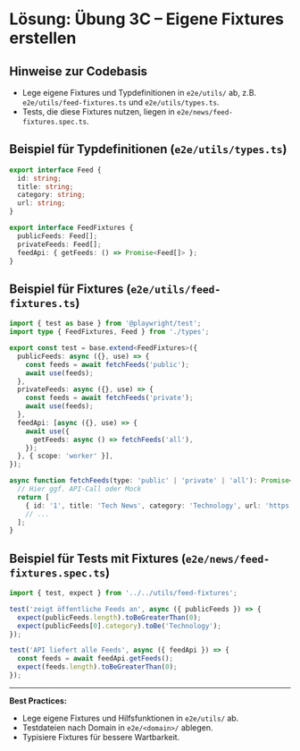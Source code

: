 # Lösung: Übung 3C – Eigene Fixtures erstellen

## Hinweise zur Codebasis
- Lege eigene Fixtures und Typdefinitionen in `e2e/utils/` ab, z.B. `e2e/utils/feed-fixtures.ts` und `e2e/utils/types.ts`.
- Tests, die diese Fixtures nutzen, liegen in `e2e/news/feed-fixtures.spec.ts`.

## Beispiel für Typdefinitionen (`e2e/utils/types.ts`)
```typescript
export interface Feed {
  id: string;
  title: string;
  category: string;
  url: string;
}

export interface FeedFixtures {
  publicFeeds: Feed[];
  privateFeeds: Feed[];
  feedApi: { getFeeds: () => Promise<Feed[]> };
}
```

## Beispiel für Fixtures (`e2e/utils/feed-fixtures.ts`)
```typescript
import { test as base } from '@playwright/test';
import type { FeedFixtures, Feed } from './types';

export const test = base.extend<FeedFixtures>({
  publicFeeds: async ({}, use) => {
    const feeds = await fetchFeeds('public');
    await use(feeds);
  },
  privateFeeds: async ({}, use) => {
    const feeds = await fetchFeeds('private');
    await use(feeds);
  },
  feedApi: [async ({}, use) => {
    await use({
      getFeeds: async () => fetchFeeds('all'),
    });
  }, { scope: 'worker' }],
});

async function fetchFeeds(type: 'public' | 'private' | 'all'): Promise<Feed[]> {
  // Hier ggf. API-Call oder Mock
  return [
    { id: '1', title: 'Tech News', category: 'Technology', url: 'https://...' },
    // ...
  ];
}
```

## Beispiel für Tests mit Fixtures (`e2e/news/feed-fixtures.spec.ts`)
```typescript
import { test, expect } from '../../utils/feed-fixtures';

test('zeigt öffentliche Feeds an', async ({ publicFeeds }) => {
  expect(publicFeeds.length).toBeGreaterThan(0);
  expect(publicFeeds[0].category).toBe('Technology');
});

test('API liefert alle Feeds', async ({ feedApi }) => {
  const feeds = await feedApi.getFeeds();
  expect(feeds.length).toBeGreaterThan(0);
});
```

---
**Best Practices:**
- Lege eigene Fixtures und Hilfsfunktionen in `e2e/utils/` ab.
- Testdateien nach Domain in `e2e/<domain>/` ablegen.
- Typisiere Fixtures für bessere Wartbarkeit.
